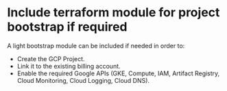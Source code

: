 # Include terraform module for project bootstrap if required

A light bootstrap module can be included if needed in order to:
- Create the GCP Project.
- Link it to the existing billing account.
- Enable the required Google APIs (GKE, Compute, IAM, Artifact Registry, Cloud Monitoring, Cloud Logging, Cloud DNS).